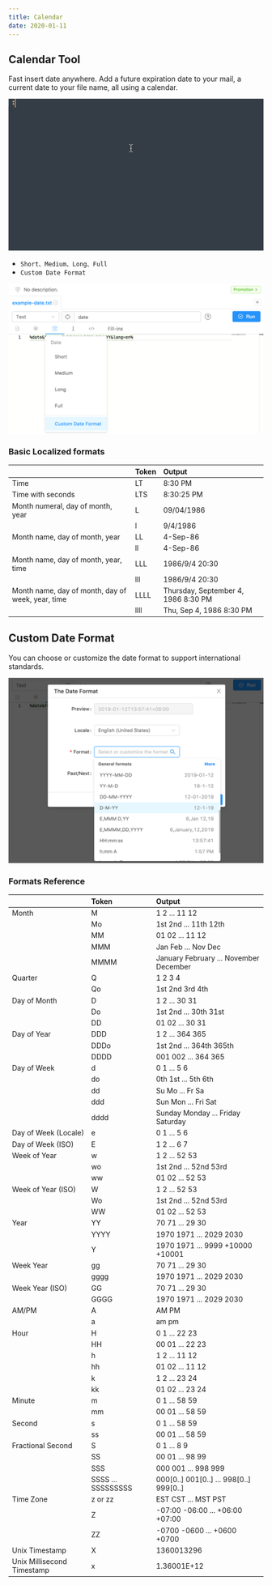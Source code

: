 ```yaml
---
title: Calendar
date: 2020-01-11
---
```


## Calendar Tool

Fast insert date anywhere. Add a future expiration date to your mail, a current date to your file name, all using a calendar.

![](../../../../assets/date.gif)

- `Short、Medium、Long、Full`
- `Custom Date Format`

![](../../../../assets/date-ui.png)

### Basic **Localized formats**

|                                                   | **Token** | Output                              |
| :------------------------------------------------ | :-------- | :---------------------------------- |
| Time                                              | LT        | 8:30 PM                             |
| Time with seconds                                 | LTS       | 8:30:25 PM                          |
| Month numeral, day of month, year                 | L         | 09/04/1986                          |
|                                                   | l         | 9/4/1986                            |
| Month name, day of month, year                    | LL        | 4-Sep-86                            |
|                                                   | ll        | 4-Sep-86                            |
| Month name, day of month, year, time              | LLL       | 1986/9/4 20:30                      |
|                                                   | lll       | 1986/9/4 20:30                      |
| Month name, day of month, day of week, year, time | LLLL      | Thursday, September 4, 1986 8:30 PM |
|                                                   | llll      | Thu, Sep 4, 1986 8:30 PM            |

## Custom Date Format

You can choose or customize the date format to support international standards.

![](../../../../assets/date-i18n.png)

<Gist id="f1eb82cf68a9dc54acc5a0e49b76cea9"></Gist>

### **Formats** Reference

|                            | Token              | Output                                          |
| :------------------------- | :----------------- | :---------------------------------------------- |
| Month                      | M                  | 1 2 ... 11 12                                   |
|                            | Mo                 | 1st 2nd ... 11th 12th                           |
|                            | MM                 | 01 02 ... 11 12                                 |
|                            | MMM                | Jan Feb ... Nov Dec                             |
|                            | MMMM               | January February ... November December          |
| Quarter                    | Q                  | 1 2 3 4                                         |
|                            | Qo                 | 1st 2nd 3rd 4th                                 |
| Day of Month               | D                  | 1 2 ... 30 31                                   |
|                            | Do                 | 1st 2nd ... 30th 31st                           |
|                            | DD                 | 01 02 ... 30 31                                 |
| Day of Year                | DDD                | 1 2 ... 364 365                                 |
|                            | DDDo               | 1st 2nd ... 364th 365th                         |
|                            | DDDD               | 001 002 ... 364 365                             |
| Day of Week                | d                  | 0 1 ... 5 6                                     |
|                            | do                 | 0th 1st ... 5th 6th                             |
|                            | dd                 | Su Mo ... Fr Sa                                 |
|                            | ddd                | Sun Mon ... Fri Sat                             |
|                            | dddd               | Sunday Monday ... Friday Saturday               |
| Day of Week \(Locale\)     | e                  | 0 1 ... 5 6                                     |
| Day of Week \(ISO\)        | E                  | 1 2 ... 6 7                                     |
| Week of Year               | w                  | 1 2 ... 52 53                                   |
|                            | wo                 | 1st 2nd ... 52nd 53rd                           |
|                            | ww                 | 01 02 ... 52 53                                 |
| Week of Year \(ISO\)       | W                  | 1 2 ... 52 53                                   |
|                            | Wo                 | 1st 2nd ... 52nd 53rd                           |
|                            | WW                 | 01 02 ... 52 53                                 |
| Year                       | YY                 | 70 71 ... 29 30                                 |
|                            | YYYY               | 1970 1971 ... 2029 2030                         |
|                            | Y                  | 1970 1971 ... 9999 +10000 +10001                |
| Week Year                  | gg                 | 70 71 ... 29 30                                 |
|                            | gggg               | 1970 1971 ... 2029 2030                         |
| Week Year \(ISO\)          | GG                 | 70 71 ... 29 30                                 |
|                            | GGGG               | 1970 1971 ... 2029 2030                         |
| AM/PM                      | A                  | AM PM                                           |
|                            | a                  | am pm                                           |
| Hour                       | H                  | 0 1 ... 22 23                                   |
|                            | HH                 | 00 01 ... 22 23                                 |
|                            | h                  | 1 2 ... 11 12                                   |
|                            | hh                 | 01 02 ... 11 12                                 |
|                            | k                  | 1 2 ... 23 24                                   |
|                            | kk                 | 01 02 ... 23 24                                 |
| Minute                     | m                  | 0 1 ... 58 59                                   |
|                            | mm                 | 00 01 ... 58 59                                 |
| Second                     | s                  | 0 1 ... 58 59                                   |
|                            | ss                 | 00 01 ... 58 59                                 |
| Fractional Second          | S                  | 0 1 ... 8 9                                     |
|                            | SS                 | 00 01 ... 98 99                                 |
|                            | SSS                | 000 001 ... 998 999                             |
|                            | SSSS ... SSSSSSSSS | 000\[0..\] 001\[0..\] ... 998\[0..\] 999\[0..\] |
| Time Zone                  | z or zz            | EST CST ... MST PST                             |
|                            | Z                  | -07:00 -06:00 ... +06:00 +07:00                 |
|                            | ZZ                 | -0700 -0600 ... +0600 +0700                     |
| Unix Timestamp             | X                  | 1360013296                                      |
| Unix Millisecond Timestamp | x                  | 1.36001E+12                                     |

